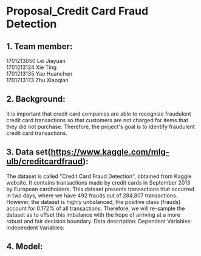 # Proposal_Credit Card Fraud Detection
## 1. Team member:
1701213050 Lei Jiayuan\
1701213124 Xie Ting\
1701213135 Yao Huanchen\
1701213173 Zhu Xiaoqian

## 2. Background:
It is important that credit card companies are able to recognize fraudulent credit card transactions so that customers are not charged for items that they did not purchase. Therefore, the project's goal is to identify fraudulent credit card transactions.

## 3. Data set(https://www.kaggle.com/mlg-ulb/creditcardfraud):
The dataset is called "Credit Card Fraud Detection", obtained from Kaggle website. It contains transactions made by credit cards in September 2013 by European cardholders. This dataset presents transactions that occurred in two days, where we have 492 frauds out of 284,807 transactions.
However, the dataset is highly unbalanced, the positive class (frauds) account for 0.172% of all transactions. Therefore, we will re-sample the dataset as to offset this imbalance with the hope of arriving at a more robust and fair decision boundary.
Data description:
Dependent Variables:
Independent Variables:

## 4. Model:
